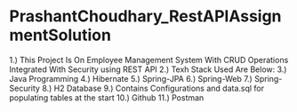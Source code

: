 # PrashantChoudhary_RestAPIAssignmentSolution
1.) This Project Is On Employee Management System With CRUD Operations Integrated With Security using REST API
2.) Texh Stack Used Are Below:
3.) Java Programming
4.) Hibernate
5.) Spring-JPA
6.) Spring-Web
7.) Spring-Security
8.) H2 Database
9.) Contains Configurations and data.sql for populating tables at the start
10.) Github
11.) Postman
